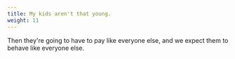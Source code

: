 ```yaml
---
title: My kids aren't that young.
weight: 11
---
```

Then they're going to have to pay like everyone else, and we expect them to behave like everyone else.
